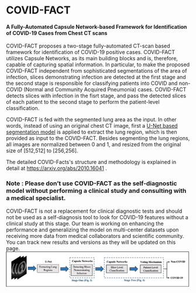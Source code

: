# COVID-FACT
<h4>A Fully-Automated Capsule Network-based Framework for Identification of COVID-19 Cases from Chest CT scans</h4>

COVID-FACT proposes a two-stage fully-automated CT-scan based framework for identification of COVID-19 positive cases. COVID-FACT utilizes Capsule Networks, as its main building blocks and is, therefore, capable of capturing spatial information. In particular, to make the proposed COVID-FACT independent from sophisticated segmentations of the area of infection, slices demonstrating infection are detected
at the first stage and the second stage is responsible for classifying patients into COVID and non-COVID (Normal and Community Acquired Pneumonia) cases. COVID-FACT detects slices with infection in the fisrt stage, and pass the detected slices of each patient to the second stage to perform the patient-level classification.

COVID-FACT is fed with the segmented lung area as the input. In other words, instead of using an original chest CT image, first a <a href="https://github.com/JoHof/lungmask"> U-Net based segmentation model</a> is applied to extract the lung region, which is then provided as input to the COVID-FACT. Besides segmenting the lung regions, all images are normalized between 0 and 1, and resized from the original size of [512,512] to [256,256].

The detailed COVID-Facts's structure and methodology is explained in detail at https://arxiv.org/abs/2010.16041 .

<h3>Note : Please don’t use COVID-FACT as the self-diagnostic model without performing a clinical study and consulting with a medical specialist.</h3>
COVID-FACT is not a replacement for clinical diagnostic tests and should not be used as a self-diagnosis tool to look for COVID-19 features without a clinical study at this stage. Our team is working on enhancing the performance and generalizing the model on multi-center datasets upon receiving more data from medical collaborators and scientific community. You can track new results and versions as they will be updated on this page.<br>

<img src="https://github.com/ShahinSHH/COVID-FACT/blob/main/Figures/method.jpg"/>


